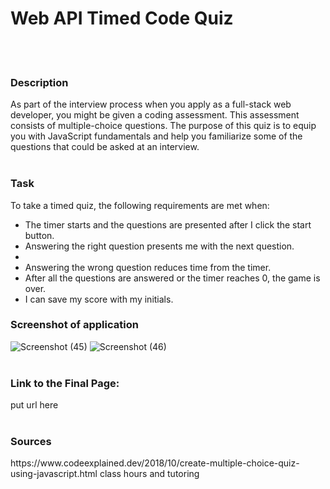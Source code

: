 <h1>Web API Timed Code Quiz</h1>
<br><br>
<h3>Description</h3>
As part of the interview process when you apply as a full-stack web developer, you might be given a coding assessment. This assessment consists of multiple-choice questions. The purpose of this quiz is to equip you with JavaScript fundamentals and help you familiarize some of the questions that could be asked at an interview.
<br><br>
<h3>Task</h3>
To take a timed quiz, the following requirements are met when:
<ul>
<li>The timer starts and the questions are presented after I click the start button.</li>
<li>Answering the right question presents me with the next question.</li>
<li><li>Answering the wrong question reduces time from the timer.</li>
<li>After all the questions are answered or the timer reaches 0, the game is over.</li>
<li>I can save my score with my initials.</li>
</ul>
<h3>Screenshot of application</h3>

![Screenshot (45)](https://user-images.githubusercontent.com/108432711/184723984-a5c066f2-3058-4086-9455-f9db9b0a3606.png)
![Screenshot (46)](https://user-images.githubusercontent.com/108432711/184724122-3e1b379e-74cb-41c3-aec5-a2977a1f3106.png)
<br><br>
<h3>Link to the Final Page:</h3>
put url here
<br><br>
<h3>Sources</h3>
https://www.codeexplained.dev/2018/10/create-multiple-choice-quiz-using-javascript.html
class hours and tutoring
